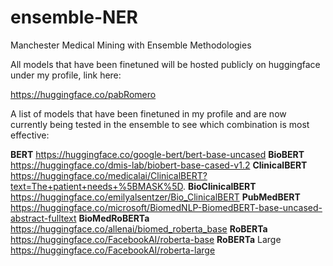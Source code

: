 # ensemble-NER
Manchester Medical Mining with Ensemble Methodologies

All models that have been finetuned will be hosted publicly on huggingface under my profile, link here:

https://huggingface.co/pabRomero

A list of models that have been finetuned in my profile and are now currently being tested in the ensemble to see which combination is most effective:

**BERT** https://huggingface.co/google-bert/bert-base-uncased 
**BioBERT** https://huggingface.co/dmis-lab/biobert-base-cased-v1.2 
**ClinicalBERT** https://huggingface.co/medicalai/ClinicalBERT?text=The+patient+needs+%5BMASK%5D. 
**BioClinicalBERT** https://huggingface.co/emilyalsentzer/Bio_ClinicalBERT 
**PubMedBERT** https://huggingface.co/microsoft/BiomedNLP-BiomedBERT-base-uncased-abstract-fulltext 
**BioMedRoBERTa** https://huggingface.co/allenai/biomed_roberta_base 
**RoBERTa** https://huggingface.co/FacebookAI/roberta-base 
**RoBERTa** Large https://huggingface.co/FacebookAI/roberta-large

